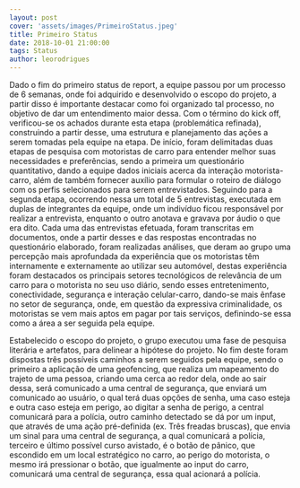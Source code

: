 ```yaml
---
layout: post
cover: 'assets/images/PrimeiroStatus.jpeg'
title: Primeiro Status
date: 2018-10-01 21:00:00
tags: Status
author: leorodrigues
---
```

<p>Dado o fim do primeiro status de report, a equipe passou por um processo de 6 semanas, onde foi adquirido e 
desenvolvido o escopo do projeto, a partir disso é importante destacar como foi organizado tal processo, no 
objetivo de dar um entendimento maior dessa. Com o término do kick off, verificou-se os achados durante esta 
etapa (problemática refinada), construindo a partir desse, uma estrutura e planejamento das ações a serem tomadas 
pela equipe na etapa. De início, foram delimitadas duas etapas de pesquisa com motoristas de carro para entender 
melhor suas necessidades e preferências, sendo a primeira um questionário quantitativo, dando a equipe dados iniciais 
acerca da interação motorista-carro, além de também fornecer auxílio para formular o roteiro de diálogo com os perfis 
selecionados para serem entrevistados. Seguindo para a segunda etapa, ocorrendo nessa um total de 5 entrevistas, executada 
em duplas de integrantes da equipe, onde um indivíduo ficou responsável por realizar a entrevista, enquanto o outro anotava 
e gravava por áudio o que era  dito. Cada uma das entrevistas efetuada, foram transcritas em documentos, onde a partir desses 
e das respostas encontradas no questionário elaborado, foram realizadas análises, que deram ao grupo uma percepção mais 
aprofundada da experiência que os motoristas têm internamente e externamente ao utilizar seu automóvel, destas experiência 
foram destacados os principais setores tecnológicos de relevância de um carro para o motorista no seu uso diário, sendo esses 
entretenimento, conectividade, segurança e interação celular-carro, dando-se mais ênfase no setor de segurança, onde, em questão 
da expressiva criminalidade, os motoristas se vem mais aptos em pagar por tais serviços, definindo-se essa como a área a ser 
seguida pela equipe.</p>
Estabelecido o escopo do projeto, o grupo executou uma fase de pesquisa literária e artefatos, para delinear a hipótese do projeto. 
No fim deste foram dispostas três possíveis caminhos a serem seguidos pela equipe, sendo o primeiro a aplicação de uma geofencing, 
que realiza um mapeamento do trajeto de uma pessoa, criando uma cerca ao redor dela, onde ao sair dessa, será comunicado a uma central 
de segurança, que enviará um comunicado ao usuário, o qual terá duas opções de senha, uma caso esteja e outra caso esteja em perigo, 
ao digitar a senha de perigo, a central comunicará para a polícia, outro caminho detectado se dá por um input, que através de uma 
ação pré-definida (ex. Três freadas bruscas), que envia um sinal para uma central de segurança, a qual comunicará a polícia, terceiro 
e último possível curso avistado, é o botão de pânico, que escondido em um local estratégico no carro, ao perigo do motorista, o mesmo 
irá pressionar o botão, que igualmente ao input do carro, comunicará uma central de segurança, essa qual acionará a polícia. 
